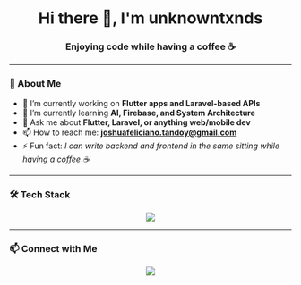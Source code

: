 <h1 align="center">Hi there 👋, I'm unknowntxnds</h1>
<h3 align="center">Enjoying code while having a coffee ☕</h3>

---

### 🧠 About Me
- 🔭 I’m currently working on **Flutter apps and Laravel-based APIs**
- 🌱 I’m currently learning **AI, Firebase, and System Architecture**
- 💬 Ask me about **Flutter, Laravel, or anything web/mobile dev**
- 📫 How to reach me: **joshuafeliciano.tandoy@gmail.com**
- ⚡ Fun fact: *I can write backend and frontend in the same sitting while having a coffee ☕*

---

### 🛠️ Tech Stack
<div align="center">
  <img src="https://skillicons.dev/icons?i=flutter,js,nodejs,python,dotnet,php,laravel,npm,tailwind,bootstrap,css,html,firebase,mysql" />
</div>

---

### 📫 Connect with Me
<p align="center">
  <a href="https://m.me/mrtxnds"><img src="https://img.shields.io/badge/Messenger-00B2FF?style=for-the-badge&logo=messenger&logoColor=white"/></a>
</p>

<!--
### 📊 GitHub Stats 
<p align="center">
  <img src="https://github-readme-stats-six-ruby-38.vercel.app/api/top-langs/?username=unknowntxnds&layout=compact&theme=radical&count_private=true" alt="Top Langs" />
</p>
--!>

